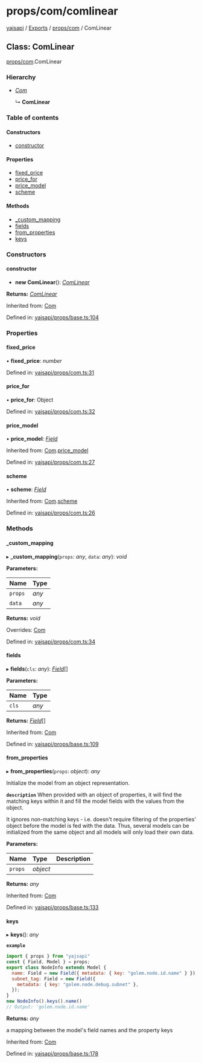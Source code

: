 # props/com/comlinear

[yajsapi](https://github.com/golemfactory/yagna-docs/tree/9699eb3e934dbc2c15063c37bc7a317a2c47fef4/yajsapi/README.md) / [Exports](https://github.com/golemfactory/yagna-docs/tree/9699eb3e934dbc2c15063c37bc7a317a2c47fef4/yajsapi/modules.md) / [props/com](../yajsapi-2/props_com.md) / ComLinear

## Class: ComLinear

[props/com](../yajsapi-2/props_com.md).ComLinear

### Hierarchy

* [_Com_](props_com.com.md)

  ↳ **ComLinear**

### Table of contents

#### Constructors

* [constructor](props_com.comlinear.md#constructor)

#### Properties

* [fixed\_price](props_com.comlinear.md#fixed_price)
* [price\_for](props_com.comlinear.md#price_for)
* [price\_model](props_com.comlinear.md#price_model)
* [scheme](props_com.comlinear.md#scheme)

#### Methods

* [\_custom\_mapping](props_com.comlinear.md#_custom_mapping)
* [fields](props_com.comlinear.md#fields)
* [from\_properties](props_com.comlinear.md#from_properties)
* [keys](props_com.comlinear.md#keys)

### Constructors

#### constructor

+ **new ComLinear**\(\): [_ComLinear_](props_com.comlinear.md)

**Returns:** [_ComLinear_](props_com.comlinear.md)

Inherited from: [Com](props_com.com.md)

Defined in: [yajsapi/props/base.ts:104](https://github.com/golemfactory/yajsapi/blob/0a8d8c8/yajsapi/props/base.ts#L104)

### Properties

#### fixed\_price

• **fixed\_price**: _number_

Defined in: [yajsapi/props/com.ts:31](https://github.com/golemfactory/yajsapi/blob/0a8d8c8/yajsapi/props/com.ts#L31)

#### price\_for

• **price\_for**: Object

Defined in: [yajsapi/props/com.ts:32](https://github.com/golemfactory/yajsapi/blob/0a8d8c8/yajsapi/props/com.ts#L32)

#### price\_model

• **price\_model**: [_Field_](props_base.field.md)

Inherited from: [Com](props_com.com.md).[price\_model](props_com.com.md#price_model)

Defined in: [yajsapi/props/com.ts:27](https://github.com/golemfactory/yajsapi/blob/0a8d8c8/yajsapi/props/com.ts#L27)

#### scheme

• **scheme**: [_Field_](props_base.field.md)

Inherited from: [Com](props_com.com.md).[scheme](props_com.com.md#scheme)

Defined in: [yajsapi/props/com.ts:26](https://github.com/golemfactory/yajsapi/blob/0a8d8c8/yajsapi/props/com.ts#L26)

### Methods

#### \_custom\_mapping

▸ **\_custom\_mapping**\(`props`: _any_, `data`: _any_\): _void_

**Parameters:**

| Name | Type |
| :--- | :--- |
| `props` | _any_ |
| `data` | _any_ |

**Returns:** _void_

Overrides: [Com](props_com.com.md)

Defined in: [yajsapi/props/com.ts:34](https://github.com/golemfactory/yajsapi/blob/0a8d8c8/yajsapi/props/com.ts#L34)

#### fields

▸ **fields**\(`cls`: _any_\): [_Field_](props_base.field.md)\[\]

**Parameters:**

| Name | Type |
| :--- | :--- |
| `cls` | _any_ |

**Returns:** [_Field_](props_base.field.md)\[\]

Inherited from: [Com](props_com.com.md)

Defined in: [yajsapi/props/base.ts:109](https://github.com/golemfactory/yajsapi/blob/0a8d8c8/yajsapi/props/base.ts#L109)

#### from\_properties

▸ **from\_properties**\(`props`: _object_\): _any_

Initialize the model from an object representation.

**`description`** When provided with an object of properties, it will find the matching keys within it and fill the model fields with the values from the object.

It ignores non-matching keys - i.e. doesn't require filtering of the properties' object before the model is fed with the data. Thus, several models can be initialized from the same object and all models will only load their own data.

**Parameters:**

| Name | Type | Description |
| :--- | :--- | :--- |
| `props` | _object_ |  |

**Returns:** _any_

Inherited from: [Com](props_com.com.md)

Defined in: [yajsapi/props/base.ts:133](https://github.com/golemfactory/yajsapi/blob/0a8d8c8/yajsapi/props/base.ts#L133)

#### keys

▸ **keys**\(\): _any_

**`example`**

```javascript
import { props } from "yajsapi"
const { Field, Model } = props;
export class NodeInfo extends Model {
  name: Field = new Field({ metadata: { key: "golem.node.id.name" } });
  subnet_tag: Field = new Field({
    metadata: { key: "golem.node.debug.subnet" },
  });
}
new NodeInfo().keys().name()
// Output: 'golem.node.id.name'
```

**Returns:** _any_

a mapping between the model's field names and the property keys

Inherited from: [Com](props_com.com.md)

Defined in: [yajsapi/props/base.ts:178](https://github.com/golemfactory/yajsapi/blob/0a8d8c8/yajsapi/props/base.ts#L178)

